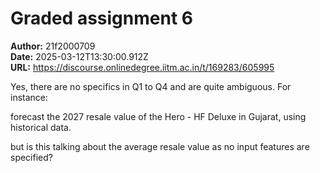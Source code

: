 # Graded assignment 6

**Author:** 21f2000709  
**Date:** 2025-03-12T13:30:00.912Z  
**URL:** https://discourse.onlinedegree.iitm.ac.in/t/169283/605995

Yes, there are no specifics in Q1 to Q4 and are quite ambiguous.
For instance:

forecast the 2027 resale value of the Hero - HF Deluxe in Gujarat, using historical data.

but is this talking about the average resale value as no input features are specified?
